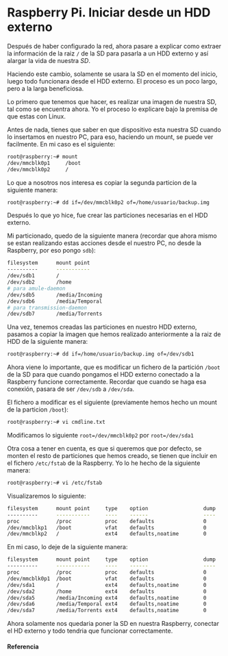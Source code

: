 # Raspberry Pi. Iniciar desde un HDD externo

Después de haber configurado la red, ahora pasare a explicar como extraer la información de la raiz `/` de la SD para pasarla a un HDD externo y así alargar la vida de nuestra *SD*.

<!--more-->

Haciendo este cambio, solamente se usara la SD en el momento del inicio, luego todo funcionara desde el HDD externo. El proceso es un poco largo, pero a la larga beneficiosa.

Lo primero que tenemos que hacer, es realizar una imagen de nuestra SD, tal como se encuentra ahora. Yo el proceso lo explicare bajo la premisa de que estas con Linux.

Antes de nada, tienes que saber en que dispositivo esta nuestra SD cuando lo insertamos en nuestro PC, para eso, haciendo un mount, se puede ver facilmente. En mi caso es el siguiente:
```bash
root@raspberry:~# mount
/dev/mmcblk0p1     /boot
/dev/mmcblk0p2     /
```

Lo que a nosotros nos interesa es copiar la segunda particion de la siguiente manera:
```bash
root@raspberry:~# dd if=/dev/mmcblk0p2 of=/home/usuario/backup.img
```

Después lo que yo hice, fue crear las particiones necesarias en el HDD externo.

Mi particionado, quedo de la siguiente manera (recordar que ahora mismo se estan realizando estas acciones desde el nuestro PC, no desde la Raspberry, por eso pongo `sdb`):
```bash
filesystem      mount point
----------      -----------   
/dev/sdb1       /
/dev/sdb2       /home
# para amule-daemon
/dev/sdb5       /media/Incoming
/dev/sdb6       /media/Temporal
# para transmission-daemon
/dev/sdb7       /media/Torrents
```

Una vez, tenemos creadas las particiones en nuestro HDD externo, pasamos a copiar la imagen que hemos realizado anteriormente a la raiz de HDD de la siguiente manera:
```bash
root@raspberry:~# dd if=/home/usuario/backup.img of=/dev/sdb1
```

Ahora viene lo importante, que es modificar un fichero de la partición `/boot` de la SD para que cuando pongamos el HDD externo conectado a la Raspberry funcione correctamente. Recordar que cuando se haga esa conexión, pasara de ser `/dev/sdb` a `/dev/sda`.

El fichero a modificar es el siguiente (previamente hemos hecho un mount de la particion `/boot`):
```bash
root@raspberry:~# vi cmdline.txt
```

Modificamos lo siguiente `root=/dev/mmcblk0p2` por `root=/dev/sda1`

Otra cosa a tener en cuenta, es que si queremos que por defecto, se monten el resto de particiones que hemos creado, se tienen que incluir en el fichero `/etc/fstab` de la Raspberry. Yo lo he hecho de la siguiente manera:
```bash
root@raspberry:~# vi /etc/fstab
```

Visualizaremos lo siguiente:
```bash
filesystem      mount point     type    option                  dump    pass
----------      -----------     ----    ------                  ----    ----
proc            /proc           proc    defaults                0       0
/dev/mmcblkp1   /boot           vfat    defaults                0       2
/dev/mmcblkp2   /               ext4    defaults,noatime        0       1
```

En mi caso, lo deje de la siguiente manera:
```bash
filesystem      mount point     type    option                  dump    pass
----------      -----------     ----    ------                  ----    ----   
proc            /proc           proc    defaults                0       0
/dev/mmcblk0p1  /boot           vfat    defaults                0       2
/dev/sda1       /               ext4    defaults,noatime        0       1
/dev/sda2       /home           ext4    defaults                0       0
/dev/sda5       /media/Incoming ext4    defaults,noatime        0       0
/dev/sda6       /media/Temporal ext4    defaults,noatime        0       0
/dev/sda7       /media/Torrents ext4    defaults,noatime        0       0
```

Ahora solamente nos quedaria poner la SD en nuestra Raspberry, conectar el HD externo y todo tendria que funcionar correctamente.
#### Referencia

